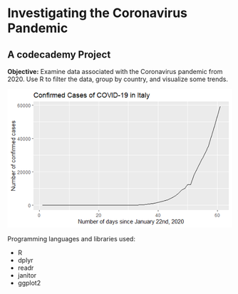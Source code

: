 # Investigating the Coronavirus Pandemic
## A codecademy Project


**Objective:** Examine data associated with the Coronavirus pandemic from 2020. Use R to filter the data, group by country, and visualize some trends. 

![conservation status plot](./images/italy_cases.png)

Programming languages and libraries used: 
- R
- dplyr
- readr
- janitor
- ggplot2

